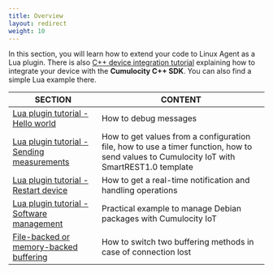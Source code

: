 ```yaml
---
title: Overview
layout: redirect
weight: 10
---
```


In this section, you will learn how to extend your code to Linux Agent as a Lua plugin. There is also [C++ device integration tutorial](/device-sdk/cpp/#use) explaining how to integrate your device with the **Cumulocity C++ SDK**. You can also find a simple Lua example there.


SECTION  | CONTENT
--|--
[Lua plugin tutorial - Hello world](#hello-world)  | How to debug messages
[Lua plugin tutorial - Sending measurements](#sending-measurements)  | How to get values from a configuration file, how to use a timer function, how to send values to Cumulocity IoT with SmartREST1.0 template
[Lua plugin tutorial - Restart device](#restart)  | How to get a real-time notification and handling operations
[Lua plugin tutorial - Software management](#software)  | Practical example to manage Debian packages with Cumulocity IoT
[File-backed or memory-backed buffering](#buffer)  | How to switch two buffering methods in case of connection lost|
